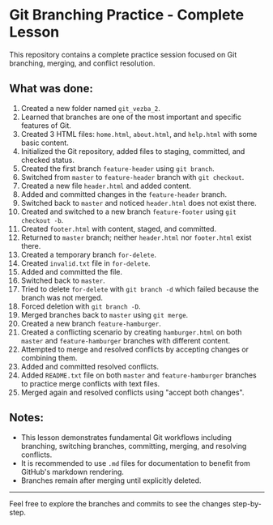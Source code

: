 # Git Branching Practice - Complete Lesson

This repository contains a complete practice session focused on Git branching, merging, and conflict resolution.

## What was done:

1. Created a new folder named `git_vezba_2`.
2. Learned that branches are one of the most important and specific features of Git.
3. Created 3 HTML files: `home.html`, `about.html`, and `help.html` with some basic content.
4. Initialized the Git repository, added files to staging, committed, and checked status.
5. Created the first branch `feature-header` using `git branch`.
6. Switched from `master` to `feature-header` branch with `git checkout`.
7. Created a new file `header.html` and added content.
8. Added and committed changes in the `feature-header` branch.
9. Switched back to `master` and noticed `header.html` does not exist there.
10. Created and switched to a new branch `feature-footer` using `git checkout -b`.
11. Created `footer.html` with content, staged, and committed.
12. Returned to `master` branch; neither `header.html` nor `footer.html` exist there.
13. Created a temporary branch `for-delete`.
14. Created `invalid.txt` file in `for-delete`.
15. Added and committed the file.
16. Switched back to `master`.
17. Tried to delete `for-delete` with `git branch -d` which failed because the branch was not merged.
18. Forced deletion with `git branch -D`.
19. Merged branches back to `master` using `git merge`.
20. Created a new branch `feature-hamburger`.
21. Created a conflicting scenario by creating `hamburger.html` on both `master` and `feature-hamburger` branches with different content.
22. Attempted to merge and resolved conflicts by accepting changes or combining them.
23. Added and committed resolved conflicts.
24. Added `README.txt` file on both `master` and `feature-hamburger` branches to practice merge conflicts with text files.
25. Merged again and resolved conflicts using "accept both changes".

## Notes:

- This lesson demonstrates fundamental Git workflows including branching, switching branches, committing, merging, and resolving conflicts.
- It is recommended to use `.md` files for documentation to benefit from GitHub's markdown rendering.
- Branches remain after merging until explicitly deleted.

---

Feel free to explore the branches and commits to see the changes step-by-step.
